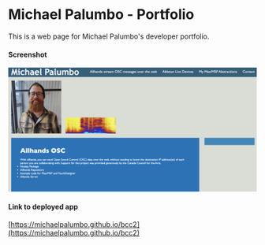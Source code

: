 # Michael Palumbo - Portfolio
This is a web page for Michael Palumbo's developer portfolio. 

#### Screenshot
![](./assets/img/dev-portfolio.png)

#### Link to deployed app
[https://michaelpalumbo.github.io/bcc2](https://michaelpalumbo.github.io/bcc2)